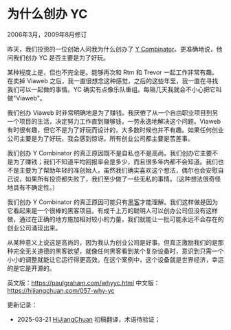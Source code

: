 




# 为什么创办 YC

2006年3月，2009年8月修订

昨天，我们投资的一位创始人问我为什么创办了 [Y Combinator](http://ycombinator.com)。更准确地说，他问我们创办 YC 是否主要是为了好玩。

某种程度上是，但也不完全是。能够再次和 Rtm 和 Trevor 一起工作非常有趣。在卖掉 Viaweb 之后，我一直很想念这种感觉，之后的这些年里，我一直在寻找我们可以一起做的事情。YC 确实有点像乐队重组。每隔几天我就会不小心把它叫做"Viaweb"。

我们创办 Viaweb 时非常明确地是为了赚钱。我厌倦了从一个自由职业项目到另一个项目的生活，决定努力工作直到赚够钱，一劳永逸地解决这个问题。Viaweb 有时很有趣，但它不是为了好玩而设计的，大多数时候也并不有趣。如果任何创业公司主要是为了好玩，我会感到惊讶。所有创业公司都主要是苦差事。

我们创办 Y Combinator 的真正原因既不是自私也不是高尚。我们创办它主要不是为了赚钱；我们不知道平均回报率会是多少，而且很多年内都不会知道。我们也不是主要为了帮助年轻的准创始人，虽然我们确实喜欢这个想法，偶尔也会安慰自己说，如果所有投资都失败了，我们至少做了一些无私的事情。（这种想法很奇怪地具有不确定性。）

我们创办 Y Combinator 的真正原因可能只有[黑客](https://hijiangchuan.com/paulgraham/027-The-Word-Hacker)才能理解。我们这样做是因为它看起来是一个很棒的黑客项目。有成千上万的聪明人可以创办公司但没有这样做，通过在正确的地方施加相对较小的力量，我们就能让一批可能永远不会存在的创业公司涌现出来。

从某种意义上说这是高尚的，因为我认为创业公司是好事。但真正激励我们的是那种完全无关道德的黑客欲望，就像任何黑客看到某个复杂设备时，意识到只需一个小小的调整就能让它运行得更高效。在这个案例中，这个设备就是世界经济，幸运的是它是开源的。

英文版：https://paulgraham.com/whyyc.html
中文版：https://hijiangchuan.com/057-why-yc

更新记录：
- 2025-03-21 [HiJiangChuan](https://hijiangchuan.com) 初稿翻译，术语待验证；
